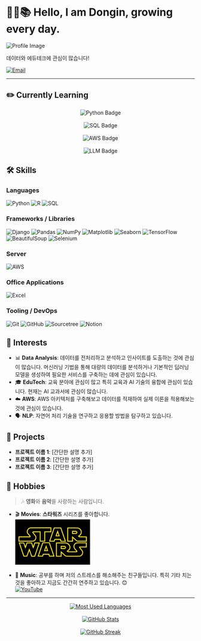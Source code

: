 # <br>🧑‍💻📚 Hello, I am Dongin, growing every day.

![Profile Image](Insert_Image_Link_Here)

데이터와 에듀테크에 관심이 많습니다!

[![Email](https://img.shields.io/badge/Email-donginterran%40naver.com-03C75A?style=flat&logo=naver&logoColor=white)](mailto:donginterran@naver.com)

---

## ✏️ Currently Learning

<div align="center">
    <img src="https://img.shields.io/badge/Python-3776AB?style=flat&logo=python&logoColor=white" alt="Python Badge"><br><br>
    <img src="https://img.shields.io/badge/SQL-003B57?style=flat&logo=postgresql&logoColor=white" alt="SQL Badge"><br><br>
    <img src="https://img.shields.io/badge/AWS-232F3E?style=flat&logo=amazon-aws&logoColor=white" alt="AWS Badge"><br><br>
    <img src="https://img.shields.io/badge/LLM-FF6F00?style=flat&logo=openai&logoColor=white" alt="LLM Badge">
</div>

## 🛠 Skills

### Languages
![Python](https://img.shields.io/badge/Python-3776AB?style=flat&logo=python&logoColor=white)
![R](https://img.shields.io/badge/R-276DC3?style=flat&logo=r&logoColor=white)
![SQL](https://img.shields.io/badge/SQL-003B57?style=flat&logo=postgresql&logoColor=white)

### Frameworks / Libraries
![Django](https://img.shields.io/badge/Django-092E20?style=flat&logo=django&logoColor=white)
![Pandas](https://img.shields.io/badge/Pandas-150458?style=flat&logo=pandas&logoColor=white)
![NumPy](https://img.shields.io/badge/NumPy-013243?style=flat&logo=numpy&logoColor=white)
![Matplotlib](https://img.shields.io/badge/Matplotlib-004A99?style=flat)
![Seaborn](https://img.shields.io/badge/Seaborn-004A99?style=flat)
![TensorFlow](https://img.shields.io/badge/TensorFlow-FF6F00?style=flat&logo=tensorflow&logoColor=white)
![BeautifulSoup](https://img.shields.io/badge/BeautifulSoup-FFC107?style=flat)
![Selenium](https://img.shields.io/badge/Selenium-43B02A?style=flat&logo=selenium&logoColor=white)

### Server
![AWS](https://img.shields.io/badge/AWS-232F3E?style=flat&logo=amazon-aws&logoColor=white)

### Office Applications
![Excel](https://img.shields.io/badge/Excel-217346?style=flat&logo=microsoft-excel&logoColor=white)

### Tooling / DevOps
![Git](https://img.shields.io/badge/Git-F05032?style=flat&logo=git&logoColor=white)
![GitHub](https://img.shields.io/badge/GitHub-181717?style=flat&logo=github&logoColor=white)
![Sourcetree](https://img.shields.io/badge/Sourcetree-0052CC?style=flat&logo=sourcetree&logoColor=white)
![Notion](https://img.shields.io/badge/Notion-000000?style=flat&logo=notion&logoColor=white)

## 👀 Interests

- 📊 **Data Analysis**: 데이터를 전처리하고 분석하고 인사이트를 도출하는 것에 관심이 많습니다. 머신러닝 기법을 통해 대량의 데이터를 분석하거나 기본적인 딥러닝 모델을 생성하여 필요한 서비스를 구축하는 데에 관심이 있습니다.
- 🎓 **EduTech**: 교육 분야에 관심이 많고 특히 교육과 AI 기술의 융합에 관심이 있습니다. 현재는 AI 교과서에 관심이 많습니다.
- ☁️ **AWS**: AWS 아키텍처를 구축해보고 데이터를 적재하여 실제 이론을 적용해보는 것에 관심이 있습니다.
- 🗣️ **NLP**: 자연어 처리 기술을 연구하고 응용할 방법을 탐구하고 있습니다.

## 📂 Projects
- **프로젝트 이름 1**: [간단한 설명 추가]
- **프로젝트 이름 2**: [간단한 설명 추가]
- **프로젝트 이름 3**: [간단한 설명 추가]

## 🎸 Hobbies

> 🎶 **영화**와 **음악**을 사랑하는 사람입니다.

- 🎬 **Movies**: **스타워즈** 시리즈를 좋아합니다.  
  <img src="./image.png" alt="Star Wars" width="200"/>

- 🎸 **Music**: 공부를 하며 저의 스트레스를 해소해주는 친구들입니다. 특히 기타 치는 것을 좋아하고 지금도 간간히 연주하고 있습니다. 😊  
  [![YouTube](https://img.shields.io/badge/YouTube-FF0000?style=flat&logo=youtube&logoColor=white)](https://youtu.be/x2lcoxabpVk?si=M6IMlwey_YTB3NDW)


---

<div align="center">
    <a href="https://github.com/DonginJeon">
        <img src="https://github-readme-stats.vercel.app/api/top-langs/?username=DonginJeon&layout=compact&theme=dark" alt="Most Used Languages">
    </a>
    <br><br>
    <a href="https://github.com/DonginJeon">
        <img src="https://github-readme-stats.vercel.app/api?username=DonginJeon&show_icons=true&theme=dark" alt="GitHub Stats">
    </a>
    <br><br>
    <a href="https://github.com/DonginJeon">
        <img src="https://streak-stats.demolab.com/?user=DonginJeon&theme=dark" alt="GitHub Streak">
    </a>
</div>

